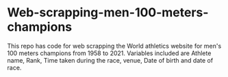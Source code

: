 # Web-scrapping-men-100-meters-champions
This repo has code for web scrapping the World athletics website for men's 100 meters champions from 1958 to 2021. Variables included are Athlete name, Rank, Time taken during the race, venue, Date of birth and date of race. 
